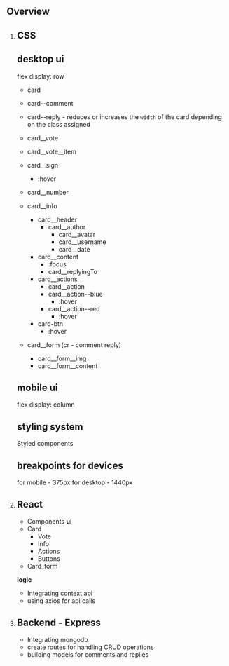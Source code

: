 

## Overview
1. ## CSS
   ## desktop ui
   flex display: row
   - card
   - card--comment 
   - card--reply   - reduces or increases the `width` of the card depending on the class assigned
   - card__vote
    - card__vote__item
    - card__sign
      - :hover
    - card__number
   - card__info
     - card__header
       - card__author
         - card__avatar
         - card__username
         - card__date
     - card__content
       - :focus
       - card__replyingTo
     - card__actions
         - card__action
         - card__action--blue
           - :hover
         - card__action--red
           - :hover
     - card-btn
       - :hover

    - card__form (cr - comment reply)
      - card__form__img
      - card__form__content

    ## mobile ui
    flex display: column

    ## styling system
    Styled components
   
    ## breakpoints for devices
    for mobile - 375px
    for desktop - 1440px


2. ## React
    - Components
     **ui**
     - Card
       - Vote
       - Info
       - Actions
       - Buttons
     - Card_form

     **logic**
     - Integrating context api
     - using axios for api calls

3. ## Backend - Express
    - Integrating mongodb
    - create routes for handling CRUD operations
    - building models for comments and replies